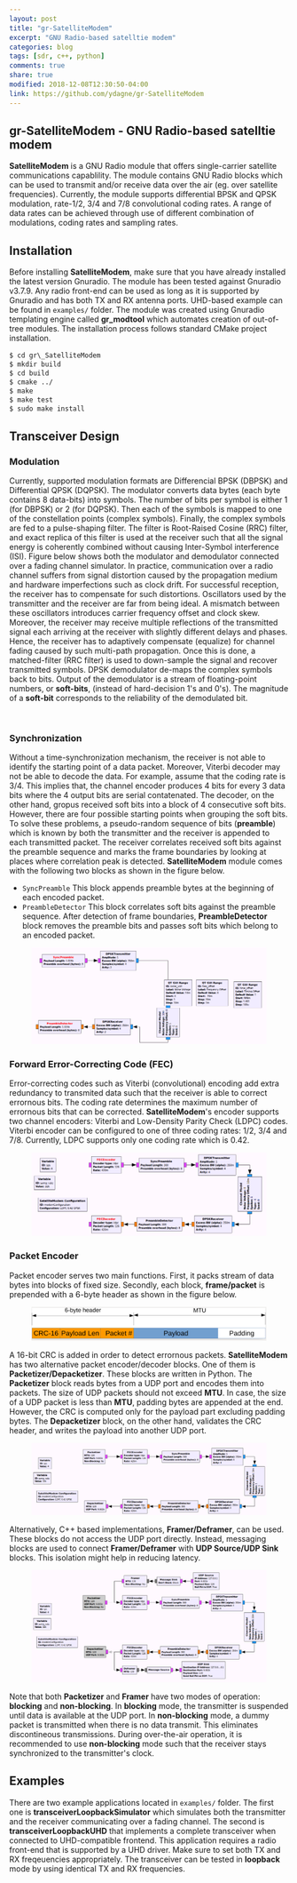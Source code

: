 ```yaml
---
layout: post
title: "gr-SatelliteModem"
excerpt: "GNU Radio-based satelltie modem"
categories: blog
tags: [sdr, c++, python]
comments: true
share: true
modified: 2018-12-08T12:30:50-04:00
link: https://github.com/ydagne/gr-SatelliteModem
---
```



## gr-SatelliteModem - GNU Radio-based satelltie modem

**SatelliteModem** is a GNU Radio module that offers single-carrier satellite communications capablility. The module contains GNU Radio blocks which can be used to transmit and/or receive data over the air (eg. over satellite frequencies). Currently, the module supports differential BPSK and QPSK modulation, rate-1/2, 3/4 and 7/8 convolutional coding rates. A range of data rates can be achieved through use of different combination of modulations, coding rates and sampling rates.

## Installation
Before installing **SatelliteModem**, make sure that you have already installed the latest version Gnuradio. The module has been tested against Gnuradio v3.7.9. Any radio front-end can be used as long as it is supported by Gnuradio and has both TX and RX antenna ports. UHD-based example can be found in `examples/` folder. The module was created using Gnuradio templating engine called **gr_modtool** which automates creation of out-of-tree modules. The installation process follows standard CMake project installation.

	$ cd gr\_SatelliteModem
	$ mkdir build
	$ cd build 
	$ cmake ../ 
	$ make
	$ make test
	$ sudo make install

## Transceiver Design

### Modulation
Currently, supported modulation formats are Differencial BPSK (DBPSK) and Differential QPSK (DQPSK). The modulator converts data bytes (each byte contains 8 data-bits) into symbols. The number of bits per symbol is either 1 (for DBPSK) or 2 (for DQPSK). Then each of the symbols is mapped to one of the constellation points (complex symbols). Finally, the complex symbols are fed to a pulse-shaping filter. The filter is Root-Raised Cosine (RRC) filter, and exact replica of this filter is used at the receiver such that all the signal energy is coherently combined without causing Inter-Symbol interference (ISI). Figure below shows both the modulator and demodulator connected over a fading channel simulator. In practice, communication over a radio channel suffers from signal distortion caused by the propagation medium and hardware imperfections such as clock drift. For successful reception, the receiver has to compensate for such distortions. Oscillators used by the transmitter and the receiver are far from being ideal. A mismatch between these oscillators introduces carrier frequency offset and clock skew. Moreover, the receiver may receive multiple reflections of the transmitted signal each arriving at the receiver with slightly different delays and phases. Hence, the receiver has to adaptively compensate (equalize) for channel fading caused by such multi-path propagation. Once this is done, a matched-filter (RRC filter) is used to down-sample the signal and recover transmitted symbols. DPSK demodulator de-maps the complex symbols back to bits. Output of the demodulator is a stream of floating-point numbers, or **soft-bits**, (instead of hard-decision 1's and 0's). The magnitude of a **soft-bit** corresponds to the reliability of the demodulated bit. 

<figure>
	<img src="./docs/latex/Images/modulation.png" alt="">
</figure>


### Synchronization
Without a time-synchronization mechanism, the receiver is not able to identify the starting point of a data packet. Moreover, Viterbi decoder may not be able to decode the data. For example, assume that the coding rate is 3/4. This implies that, the channel encoder produces 4 bits for every 3 data bits where the 4 output bits are serial contatenated. The decoder, on the other hand, gropus received soft bits into a block of 4 consecutive soft bits. However, there are four possible starting points when grouping the soft bits. To solve these problems, a pseudo-random sequence of bits (**preamble**) which is known by both the transmitter and the receiver is appended to each transmitted packet. The receiver correlates received soft bits against the preamble sequence and marks the frame boundaries by looking at places where correlation peak is detected. **SatelliteModem** module comes with the following two blocks as shown in the figure below.

- `SyncPreamble` This block appends preamble bytes at the beginning of each encoded packet.
- `PreambleDetector` This block correlates soft bits against the preamble sequence. After detection of frame boundaries, **PreambleDetector** block removes the preamble bits and passes soft bits which belong to an encoded packet.


<figure>
	<img src="/images/blog/grsatellite-preamble.png" alt="">
</figure>


### Forward Error-Correcting Code (FEC)
Error-correcting codes such as Viterbi (convolutional) encoding add extra redundancy to transmited data such that the receiver is able to correct errornous bits. The coding rate determines the maximum number of errornous bits that can be corrected. **SatelliteModem**'s encoder supports two channel encoders: Viterbi and Low-Density Parity Check (LDPC) codes. Viterbi encoder can be configured to one of three coding rates: 1/2, 3/4 and 7/8. Currently, LDPC supports only one coding rate which is 0.42.

<figure>
	<img src="./images/blog/grsatellite-fec.png" alt="">
</figure>

### Packet Encoder
Packet encoder serves two main functions. First, it packs stream of data bytes into blocks of fixed size. Secondly, each block, **frame/packet** is prepended with a 6-byte header as shown in the figure below.

<figure>
	<img src="/images/blog/grsatellite-packet.png" alt="">
</figure>


A 16-bit CRC is added in order to detect errornous packets. **SatelliteModem** has two alternative packet encoder/decoder blocks. One of them is **Packetizer/Depacketizer**. These blocks are written in Python. The **Packetizer** block reads bytes from a UDP port and encodes them into packets. The size of UDP packets should not exceed **MTU**. In case, the size of a UDP packet is less than **MTU**, padding bytes are appended at the end. However, the CRC is computed only for the payload part excluding padding bytes. The **Depacketizer** block, on the other hand, validates the CRC header, and writes the payload into another UDP port. 

<figure>
	<img src="./images/blog/grsatellite-framing1.png" alt="">
</figure>


Alternatively, C++ based implementations, **Framer/Deframer**, can be used. These blocks do not access the UDP port directly. Instead, messaging blocks are used to connect **Framer/Deframer** with **UDP Source/UDP Sink** blocks. This isolation might help in reducing latency.

<figure>
	<img src="/images/blog/grsatellite-framing2.png" alt="">
</figure>

Note that both **Packetizer** and **Framer** have two modes of operation: **blocking** and **non-blocking**. In **blocking** mode, the transmitter is suspended until data is available at the UDP port. In **non-blocking** mode, a dummy packet is transmitted when there is no data transmit. This eliminates discontineous transmissions. During over-the-air operation, it is recommended to use **non-blocking** mode such that the receiver stays synchronized to the transmitter's clock.

## Examples

There are two example applications located in `examples/` folder. The first one is **transceiverLoopbackSimulator** which simulates both the transmitter and the receiver communicating over a fading channel. The second is **transceiverLoopbackUHD** that implements a complete transceiver when connected to UHD-compatible frontend. This application requires a radio front-end that is supported by a UHD driver. Make sure to set both TX and RX freqeuencies appropriately. The transceiver can be tested in **loopback** mode by using identical TX and RX frequencies.
